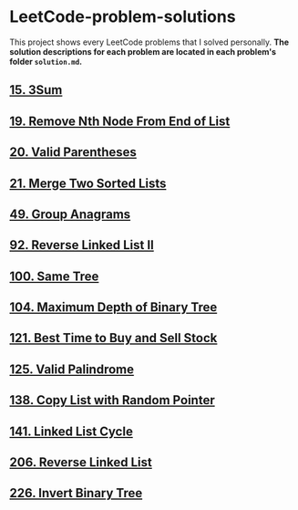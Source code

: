 # LeetCode-problem-solutions
This project shows every LeetCode problems that I solved personally. 
**The solution descriptions for each problem are located in each problem's folder `solution.md`.**

## [15. 3Sum](15.%203Sum/)
## [19. Remove Nth Node From End of List](https://github.com/johnson70630/LeetCode-problem-solutions/blob/main/19.%20Remove%20Nth%20Node%20From%20End%20of%20List/LC19.py)
## [20. Valid Parentheses](https://github.com/johnson70630/LeetCode-problem-solutions/blob/main/20.%20Valid%20Parentheses/LC20.py)
## [21. Merge Two Sorted Lists](https://github.com/johnson70630/LeetCode-problem-solutions/blob/main/21.%20Merge%20Two%20Sorted%20Lists/LC21.py)
## [49. Group Anagrams](https://github.com/johnson70630/LeetCode-problem-solutions/blob/main/49.%20Group%20Anagrams/LC49.py)
## [92. Reverse Linked List II](https://github.com/johnson70630/LeetCode-problem-solutions/blob/main/92.%20Reverse%20Linked%20List%20II/LC92.py)
## [100. Same Tree](https://github.com/johnson70630/LeetCode-problem-solutions/blob/main/100.%20Same%20Tree/LC100.py)
## [104. Maximum Depth of Binary Tree](https://github.com/johnson70630/LeetCode-problem-solutions/blob/main/104.%20Maximum%20Depth%20of%20Binary%20Tree/LC104.py)
## [121. Best Time to Buy and Sell Stock](https://github.com/johnson70630/LeetCode-problem-solutions/blob/main/121.%20Best%20Time%20to%20Buy%20and%20Sell%20Stock/LC121.py)
## [125. Valid Palindrome](https://github.com/johnson70630/LeetCode-problem-solutions/blob/main/125.%20Valid%20Palindrome/LC125.py)
## [138. Copy List with Random Pointer](https://github.com/johnson70630/LeetCode-problem-solutions/blob/main/138.%20Copy%20List%20with%20Random%20Pointer/LC138.py)
## [141. Linked List Cycle](https://github.com/johnson70630/LeetCode-problem-solutions/blob/main/141.%20Linked%20List%20Cycle/LC141.py)
## [206. Reverse Linked List](https://github.com/johnson70630/LeetCode-problem-solutions/blob/main/206.%20Reverse%20Linked%20List/LC206.py)
## [226. Invert Binary Tree](https://github.com/johnson70630/LeetCode-problem-solutions/blob/main/226.%20Invert%20Binary%20Tree/LC226.py)
